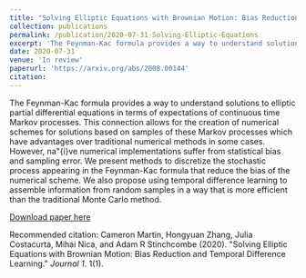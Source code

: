 ```yaml
---
title: "Solving Elliptic Equations with Brownian Motion: Bias Reduction and Temporal Difference Learning"
collection: publications
permalink: /publication/2020-07-31-Solving-Elliptic-Equations
excerpt: 'The Feynman-Kac formula provides a way to understand solutions to elliptic partial differential equations in terms of expectations of continuous time Markov processes. This connection allows for the creation of numerical schemes for solutions based on samples of these Markov processes which have advantages over traditional numerical methods in some cases. However, na\"{i}ve numerical implementations suffer from statistical bias and sampling error. We present methods to discretize the stochastic process appearing in the Feynman-Kac formula that reduce the bias of the numerical scheme. We also propose using temporal difference learning to assemble information from random samples in a way that is more efficient than the traditional Monte Carlo method.'
date: 2020-07-31
venue: 'In review'
paperurl: 'https://arxiv.org/abs/2008.00144'
citation: 
---
```

The Feynman-Kac formula provides a way to understand solutions to elliptic partial differential equations in terms of expectations of continuous time Markov processes. This connection allows for the creation of numerical schemes for solutions based on samples of these Markov processes which have advantages over traditional numerical methods in some cases. However, na\"{i}ve numerical implementations suffer from statistical bias and sampling error. We present methods to discretize the stochastic process appearing in the Feynman-Kac formula that reduce the bias of the numerical scheme. We also propose using temporal difference learning to assemble information from random samples in a way that is more efficient than the traditional Monte Carlo method.

[Download paper here](https://arxiv.org/pdf/2008.00144.pdf)

Recommended citation: Cameron Martin, Hongyuan Zhang, Julia Costacurta, Mihai Nica, and Adam R Stinchcombe (2020). "Solving Elliptic Equations with Brownian Motion: Bias Reduction and Temporal Difference Learning." <i>Journal 1</i>. 1(1).
